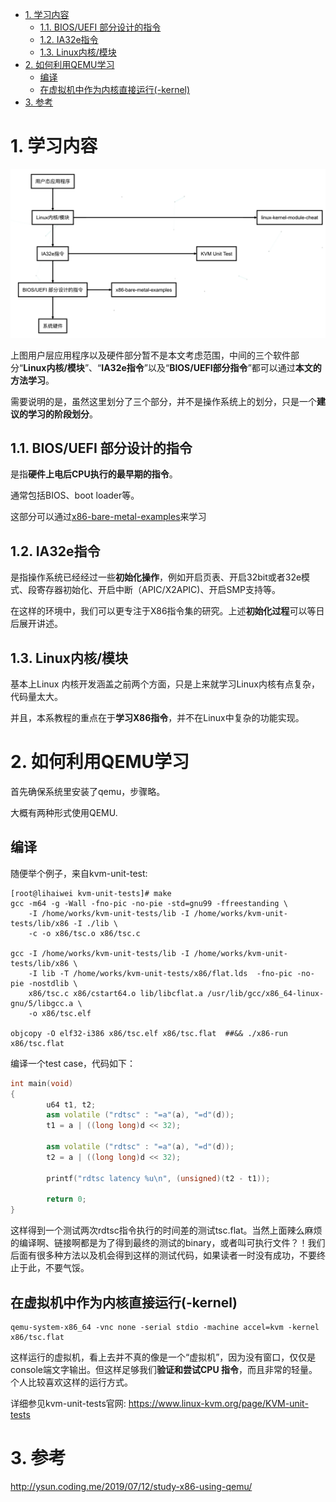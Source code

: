 
<!-- @import "[TOC]" {cmd="toc" depthFrom=1 depthTo=6 orderedList=false} -->

<!-- code_chunk_output -->

- [1. 学习内容](#1-学习内容)
  - [1.1. BIOS/UEFI 部分设计的指令](#11-biosuefi-部分设计的指令)
  - [1.2. IA32e指令](#12-ia32e指令)
  - [1.3. Linux内核/模块](#13-linux内核模块)
- [2. 如何利用QEMU学习](#2-如何利用qemu学习)
  - [编译](#编译)
  - [在虚拟机中作为内核直接运行(-kernel)](#在虚拟机中作为内核直接运行-kernel)
- [3. 参考](#3-参考)

<!-- /code_chunk_output -->

# 1. 学习内容

![2019-12-05-16-06-51.png](./images/2019-12-05-16-06-51.png)

上图用户层应用程序以及硬件部分暂不是本文考虑范围，中间的三个软件部分“**Linux内核/模块**”、“**IA32e指令**”以及“**BIOS/UEFI部分指令**”都可以通过**本文的方法学习**。

需要说明的是，虽然这里划分了三个部分，并不是操作系统上的划分，只是一个**建议的学习的阶段划分**。

## 1.1. BIOS/UEFI 部分设计的指令

是指**硬件上电后CPU执行的最早期的指令**。

通常包括BIOS、boot loader等。

这部分可以通过[x86-bare-metal-examples](https://github.com/cirosantilli/x86-bare-metal-examples)来学习

## 1.2. IA32e指令

是指操作系统已经经过一些**初始化操作**，例如开启页表、开启32bit或者32e模式、段寄存器初始化、开启中断（APIC/X2APIC)、开启SMP支持等。

在这样的环境中，我们可以更专注于X86指令集的研究。上述**初始化过程**可以等日后展开讲述。

## 1.3. Linux内核/模块

基本上Linux 内核开发涵盖之前两个方面，只是上来就学习Linux内核有点复杂，代码量太大。

并且，本系教程的重点在于**学习X86指令**，并不在Linux中复杂的功能实现。

# 2. 如何利用QEMU学习

首先确保系统里安装了qemu，步骤略。

大概有两种形式使用QEMU.

## 编译

随便举个例子，来自kvm-unit-test:

```
[root@lihaiwei kvm-unit-tests]# make
gcc -m64 -g -Wall -fno-pic -no-pie -std=gnu99 -ffreestanding \
	-I /home/works/kvm-unit-tests/lib -I /home/works/kvm-unit-tests/lib/x86 -I ./lib \
	-c -o x86/tsc.o x86/tsc.c

gcc -I /home/works/kvm-unit-tests/lib -I /home/works/kvm-unit-tests/lib/x86 \
	-I lib -T /home/works/kvm-unit-tests/x86/flat.lds  -fno-pic -no-pie -nostdlib \
	x86/tsc.c x86/cstart64.o lib/libcflat.a /usr/lib/gcc/x86_64-linux-gnu/5/libgcc.a \
	-o x86/tsc.elf 

objcopy -O elf32-i386 x86/tsc.elf x86/tsc.flat  ##&& ./x86-run x86/tsc.flat
```

编译一个test case，代码如下：

```cpp
int main(void)
{
        u64 t1, t2;
        asm volatile ("rdtsc" : "=a"(a), "=d"(d));
        t1 = a | ((long long)d << 32);

        asm volatile ("rdtsc" : "=a"(a), "=d"(d));
        t2 = a | ((long long)d << 32);

        printf("rdtsc latency %u\n", (unsigned)(t2 - t1));

        return 0;
}
```

这样得到一个测试两次rdtsc指令执行的时间差的测试tsc.flat。当然上面辣么麻烦的编译啊、链接啊都是为了得到最终的测试的binary，或者叫可执行文件？！我们后面有很多种方法以及机会得到这样的测试代码，如果读者一时没有成功，不要终止于此，不要气馁。

## 在虚拟机中作为内核直接运行(-kernel)

```
qemu-system-x86_64 -vnc none -serial stdio -machine accel=kvm -kernel x86/tsc.flat
```

这样运行的虚拟机，看上去并不真的像是一个“虚拟机”，因为没有窗口，仅仅是console端文字输出。但这样足够我们**验证和尝试CPU 指令**，而且非常的轻量。个人比较喜欢这样的运行方式。

详细参见kvm-unit-tests官网: https://www.linux-kvm.org/page/KVM-unit-tests






# 3. 参考

http://ysun.coding.me/2019/07/12/study-x86-using-qemu/